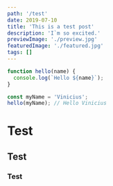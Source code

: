 ```yaml
---
path: '/test'
date: 2019-07-10
title: 'This is a test post'
description: 'I`m so excited.'
previewImage: './preview.jpg'
featuredImage: './featured.jpg'
tags: []
---
```


```javascript
function hello(name) {
  console.log(`Hello ${name}`);
}

const myName = 'Vinicius';
hello(myName); // Hello Vinicius
```

# Test

## Test

### Test
